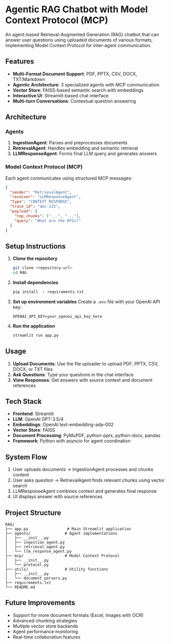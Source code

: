 # Agentic RAG Chatbot with Model Context Protocol (MCP)

An agent-based Retrieval-Augmented Generation (RAG) chatbot that can answer user questions using uploaded documents of various formats, implementing Model Context Protocol for inter-agent communication.

## Features

- **Multi-Format Document Support**: PDF, PPTX, CSV, DOCX, TXT/Markdown
- **Agentic Architecture**: 3 specialized agents with MCP communication
- **Vector Store**: FAISS-based semantic search with embeddings
- **Interactive UI**: Streamlit-based chat interface
- **Multi-turn Conversations**: Contextual question answering

## Architecture

### Agents
1. **IngestionAgent**: Parses and preprocesses documents
2. **RetrievalAgent**: Handles embedding and semantic retrieval
3. **LLMResponseAgent**: Forms final LLM query and generates answers

### Model Context Protocol (MCP)
Each agent communicates using structured MCP messages:
```json
{
  "sender": "RetrievalAgent",
  "receiver": "LLMResponseAgent", 
  "type": "CONTEXT_RESPONSE",
  "trace_id": "abc-123",
  "payload": {
    "top_chunks": ["...", "..."],
    "query": "What are the KPIs?"
  }
}
```

## Setup Instructions

1. **Clone the repository**
   ```bash
   git clone <repository-url>
   cd RAG
   ```

2. **Install dependencies**
   ```bash
   pip install -r requirements.txt
   ```

3. **Set up environment variables**
   Create a `.env` file with your OpenAI API key:
   ```
   OPENAI_API_KEY=your_openai_api_key_here
   ```

4. **Run the application**
   ```bash
   streamlit run app.py
   ```

## Usage

1. **Upload Documents**: Use the file uploader to upload PDF, PPTX, CSV, DOCX, or TXT files
2. **Ask Questions**: Type your questions in the chat interface
3. **View Responses**: Get answers with source context and document references

## Tech Stack

- **Frontend**: Streamlit
- **LLM**: OpenAI GPT-3.5/4
- **Embeddings**: OpenAI text-embedding-ada-002
- **Vector Store**: FAISS
- **Document Processing**: PyMuPDF, python-pptx, python-docx, pandas
- **Framework**: Python with asyncio for agent coordination

## System Flow

1. User uploads documents → IngestionAgent processes and chunks content
2. User asks question → RetrievalAgent finds relevant chunks using vector search
3. LLMResponseAgent combines context and generates final response
4. UI displays answer with source references

## Project Structure

```
RAG/
├── app.py                 # Main Streamlit application
├── agents/               # Agent implementations
│   ├── __init__.py
│   ├── ingestion_agent.py
│   ├── retrieval_agent.py
│   └── llm_response_agent.py
├── mcp/                  # Model Context Protocol
│   ├── __init__.py
│   └── protocol.py
├── utils/                # Utility functions
│   ├── __init__.py
│   └── document_parsers.py
├── requirements.txt
└── README.md
```

## Future Improvements

- Support for more document formats (Excel, Images with OCR)
- Advanced chunking strategies
- Multiple vector store backends
- Agent performance monitoring
- Real-time collaboration features